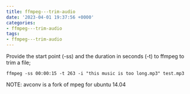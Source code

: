 ```yaml
---
title: ffmpeg---trim-audio
date: '2023-04-01 19:37:56 +0000'
categories:
- ffmpeg---trim-audio
tags:
- ffmpeg---trim-audio
---
```



Provide the start point (-ss) and the duration in seconds (-t) to ffmpeg
to trim a file;

`ffmpeg -ss 00:00:15 -t 263 -i "this music is too long.mp3" test.mp3`

NOTE: avconv is a fork of mpeg for ubuntu 14.04